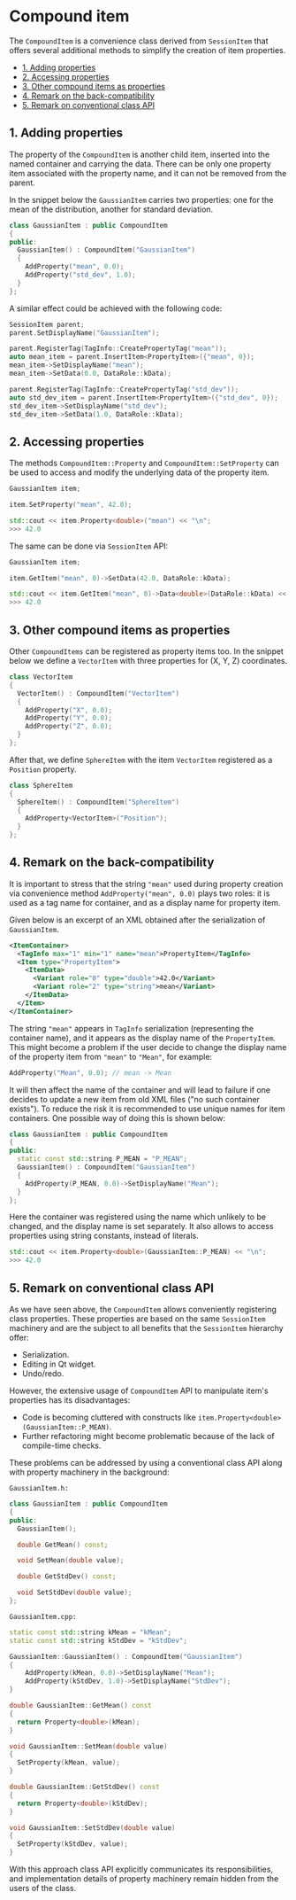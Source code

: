 # Compound item  <!-- omit in toc -->

The `CompoundItem` is a convenience class derived from `SessionItem` that offers
several additional methods to simplify the creation of item properties.

- [1. Adding properties](#1-adding-properties)
- [2. Accessing properties](#2-accessing-properties)
- [3. Other compound items as properties](#3-other-compound-items-as-properties)
- [4. Remark on the back-compatibility](#4-remark-on-the-back-compatibility)
- [5. Remark on conventional class API](#5-remark-on-conventional-class-api)

## 1. Adding properties

The property of the `CompoundItem` is another child item, inserted into the named
container and carrying the data. There can be only one property item associated with the property name, and it can not be removed from the parent.

In the snippet below the `GaussianItem` carries
two properties: one for the mean of the distribution, another for standard
deviation.

```C++
class GaussianItem : public CompoundItem
{
public:
  GaussianItem() : CompoundItem("GaussianItem")
  {
    AddProperty("mean", 0.0);
    AddProperty("std_dev", 1.0);
  }
};
```

A similar effect could be achieved with the following code:

```C++
SessionItem parent;
parent.SetDisplayName("GaussianItem");

parent.RegisterTag(TagInfo::CreatePropertyTag("mean"));
auto mean_item = parent.InsertItem<PropertyItem>({"mean", 0});
mean_item->SetDisplayName("mean");
mean_item->SetData(0.0, DataRole::kData);

parent.RegisterTag(TagInfo::CreatePropertyTag("std_dev"));
auto std_dev_item = parent.InsertItem<PropertyItem>({"std_dev", 0});
std_dev_item->SetDisplayName("std_dev");
std_dev_item->SetData(1.0, DataRole::kData);
```

## 2. Accessing properties

The methods `CompoundItem::Property` and `CompoundItem::SetProperty` can be used to access and modify the underlying data of the property item.

```C++
GaussianItem item;

item.SetProperty("mean", 42.0);

std::cout << item.Property<double>("mean") << "\n";
>>> 42.0
```

The same can be done via `SessionItem` API:

```C++
GaussianItem item;

item.GetItem("mean", 0)->SetData(42.0, DataRole::kData); 

std::cout << item.GetItem("mean", 0)->Data<double>(DataRole::kData) << "\n";
>>> 42.0
```

## 3. Other compound items as properties

Other `CompoundItems` can be registered as property items too.
In the snippet below we define a `VectorItem` with three properties for (X, Y, Z) coordinates.

```C++
class VectorItem 
{
  VectorItem() : CompoundItem("VectorItem")
  {
    AddProperty("X", 0.0);
    AddProperty("Y", 0.0);
    AddProperty("Z", 0.0);
  }
};
```

After that, we define `SphereItem` with the item `VectorItem` registered as a `Position` property.

```C++
class SphereItem 
{
  SphereItem() : CompoundItem("SphereItem")
  {
    AddProperty<VectorItem>("Position");
  }
};
```

## 4. Remark on the back-compatibility

It is important to stress that the string `"mean"` used during
property creation via convenience method `AddProperty("mean", 0.0)` plays two roles:
it is used as a tag name for container, and as a display name for property item.

Given below is an excerpt of an XML obtained after the serialization of `GaussianItem`.

```xml
<ItemContainer>
  <TagInfo max="1" min="1" name="mean">PropertyItem</TagInfo>
  <Item type="PropertyItem">
    <ItemData>
      <Variant role="0" type="double">42.0</Variant>
      <Variant role="2" type="string">mean</Variant>
    </ItemData>
  </Item>
</ItemContainer>
```

The string `"mean"` appears in `TagInfo` serialization (representing the container name), and it appears as the display name of
the `PropertyItem`. This might become a problem if the user decide to change the
display name of the property item from `"mean"` to `"Mean"`, for example:

```C++
AddProperty("Mean", 0.0); // mean -> Mean
```

It will then affect the name of the container and will lead to failure if one
decides to update a new item from old XML files ("no such container exists"). To
reduce the risk it is recommended to use unique names for item containers. One
possible way of doing this is shown below:

```C++
class GaussianItem : public CompoundItem
{
public:
  static const std::string P_MEAN = "P_MEAN";
  GaussianItem() : CompoundItem("GaussianItem")
  {
    AddProperty(P_MEAN, 0.0)->SetDisplayName("Mean");
  }
};
```

Here the container was registered using the name which unlikely to be changed,
and the display name is set separately. It also allows to access properties
using string constants, instead of literals.

```C++
std::cout << item.Property<double>(GaussianItem::P_MEAN) << "\n";
>>> 42.0
```

## 5. Remark on conventional class API

As we have seen above, the `CompoundItem` allows conveniently registering class properties. These
properties are based on the same `SessionItem` machinery and are the subject to
all benefits that the `SessionItem` hierarchy offer:

- Serialization.
- Editing in Qt widget.
- Undo/redo.

However, the extensive usage of `CompoundItem` API to manipulate item's
properties has its disadvantages:

- Code is becoming cluttered with constructs like
  `item.Property<double>(GaussianItem::P_MEAN)`.
- Further refactoring might become problematic because of the lack of
  compile-time checks.

These problems can be addressed by using a conventional class API along with
property machinery in the background:

`GaussianItem.h:`

```C++
class GaussianItem : public CompoundItem
{
public:
  GaussianItem();

  double GetMean() const;

  void SetMean(double value);

  double GetStdDev() const;

  void SetStdDev(double value);
};
```

`GaussianItem.cpp:`

```C++
static const std::string kMean = "kMean";
static const std::string kStdDev = "kStdDev";

GaussianItem::GaussianItem() : CompoundItem("GaussianItem")
{
    AddProperty(kMean, 0.0)->SetDisplayName("Mean");
    AddProperty(kStdDev, 1.0)->SetDisplayName("StdDev");
}

double GaussianItem::GetMean() const
{
  return Property<double>(kMean);
}

void GaussianItem::SetMean(double value)
{
  SetProperty(kMean, value);
}

double GaussianItem::GetStdDev() const
{
  return Property<double>(kStdDev);
}

void GaussianItem::SetStdDev(double value)
{
  SetProperty(kStdDev, value);
}

```

With this approach class API explicitly communicates its responsibilities, and
implementation details of property machinery remain hidden from the users of the
class.
